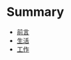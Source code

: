 # Summary

* [前言](README.md)
* [生活](page/self/self.md)
* [工作](page/work/work.md)
<!--* [学习](page/learn/learn.md)-->
<!--* [历史](page/history/history.md)-->
<!--* [新闻](page/news/news.md)-->
<!--* [软件](page/soft/soft.md)-->
<!--* [随笔](page/myself/myself.md)-->
<!--* [软件使用经验](page/use-soft/usr-soft.md)-->
<!--* [济南楼市统计](page/house/house-info.md)-->
<!--* [javaScript](page/javaScript/js.md)-->
<!--* [Vue](page/vue/vue.md)-->
<!--* [Nginx](page/nginx/nginx.md)-->
<!--* [Java](page/java/java.md)-->
<!--* [小程序](page/min/min.md)-->
